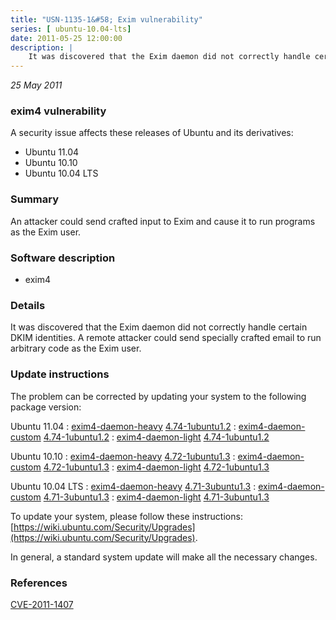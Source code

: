 ```yaml
---
title: "USN-1135-1&#58; Exim vulnerability"
series: [ ubuntu-10.04-lts]
date: 2011-05-25 12:00:00
description: |
    It was discovered that the Exim daemon did not correctly handle certain DKIM identities. A remote attacker could send specially crafted email to run arbitrary code as the Exim user. 
--- 
```

 
 

*25 May 2011*

### exim4 vulnerability

A security issue affects these releases of Ubuntu and its derivatives:

* Ubuntu 11.04
* Ubuntu 10.10
* Ubuntu 10.04 LTS

### Summary

An attacker could send crafted input to Exim and cause it to run programs as the Exim user.

### Software description

* exim4 

### Details

It was discovered that the Exim daemon did not correctly handle certain DKIM identities. A remote attacker could send specially crafted email to run arbitrary code as the Exim user. 

### Update instructions

The problem can be corrected by updating your system to the following package version:

Ubuntu 11.04
 : [exim4-daemon-heavy](https://launchpad.net/ubuntu/+source/exim4) <span> [4.74-1ubuntu1.2](https://launchpad.net/ubuntu/+source/exim4/4.74-1ubuntu1.2) </span> 
 : [exim4-daemon-custom](https://launchpad.net/ubuntu/+source/exim4) <span> [4.74-1ubuntu1.2](https://launchpad.net/ubuntu/+source/exim4/4.74-1ubuntu1.2) </span> 
 : [exim4-daemon-light](https://launchpad.net/ubuntu/+source/exim4) <span> [4.74-1ubuntu1.2](https://launchpad.net/ubuntu/+source/exim4/4.74-1ubuntu1.2) </span> 

Ubuntu 10.10
 : [exim4-daemon-heavy](https://launchpad.net/ubuntu/+source/exim4) <span> [4.72-1ubuntu1.3](https://launchpad.net/ubuntu/+source/exim4/4.72-1ubuntu1.3) </span> 
 : [exim4-daemon-custom](https://launchpad.net/ubuntu/+source/exim4) <span> [4.72-1ubuntu1.3](https://launchpad.net/ubuntu/+source/exim4/4.72-1ubuntu1.3) </span> 
 : [exim4-daemon-light](https://launchpad.net/ubuntu/+source/exim4) <span> [4.72-1ubuntu1.3](https://launchpad.net/ubuntu/+source/exim4/4.72-1ubuntu1.3) </span> 

Ubuntu 10.04 LTS
 : [exim4-daemon-heavy](https://launchpad.net/ubuntu/+source/exim4) <span> [4.71-3ubuntu1.3](https://launchpad.net/ubuntu/+source/exim4/4.71-3ubuntu1.3) </span> 
 : [exim4-daemon-custom](https://launchpad.net/ubuntu/+source/exim4) <span> [4.71-3ubuntu1.3](https://launchpad.net/ubuntu/+source/exim4/4.71-3ubuntu1.3) </span> 
 : [exim4-daemon-light](https://launchpad.net/ubuntu/+source/exim4) <span> [4.71-3ubuntu1.3](https://launchpad.net/ubuntu/+source/exim4/4.71-3ubuntu1.3) </span> 

To update your system, please follow these instructions: [https://wiki.ubuntu.com/Security/Upgrades](https://wiki.ubuntu.com/Security/Upgrades).

In general, a standard system update will make all the necessary changes. 

### References

 
 [CVE-2011-1407](http://people.ubuntu.com/~ubuntu-security/cve/CVE-2011-1407)
 

